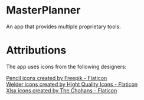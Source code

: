 # MasterPlanner

An app that provides multiple proprietary tools.

# Attributions
The app uses icons from the following designers:

<a href="https://www.flaticon.com/free-icons/pencil" title="pencil icons">Pencil icons created by Freepik - Flaticon</a>  
<a href="https://www.flaticon.com/free-icons/welder" title="welder icons">Welder icons created by Hight Quality Icons - Flaticon</a>  
<a href="https://www.flaticon.com/free-icons/xlsx" title="xlsx icons">Xlsx icons created by The Chohans - Flaticon</a>  
